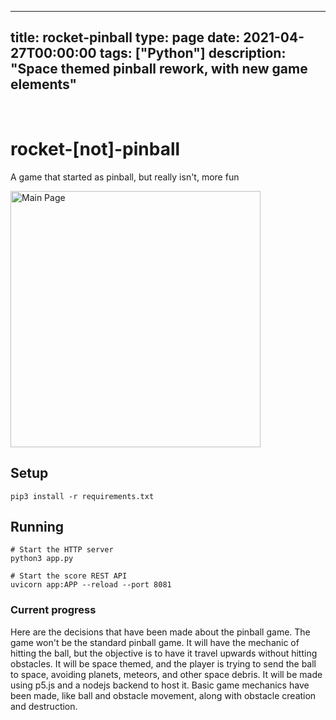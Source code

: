 
---
title: rocket-pinball
type: page
date: 2021-04-27T00:00:00
tags: ["Python"]
description: "Space themed pinball rework, with new game elements"
---


<br>

# rocket-[not]-pinball
A game that started as pinball, but really isn't, more fun

<img src="https://user-images.githubusercontent.com/35516367/116340998-f6a5ee00-a794-11eb-9b2d-0ce395c5149a.png?raw=true"
     alt="Main Page" width="400" height="410" />


## Setup
```
pip3 install -r requirements.txt
```

## Running
```
# Start the HTTP server
python3 app.py

# Start the score REST API
uvicorn app:APP --reload --port 8081
```

### Current progress
Here are the decisions that have been made about the pinball game.
The game won't be the standard pinball game.
It will have the mechanic of hitting the ball, but the objective is to have it travel upwards without hitting obstacles.
It will be space themed, and the player is trying to send the ball to space, avoiding planets, meteors, and other space debris.
It will be made using p5.js and a nodejs backend to host it.
Basic game mechanics have been made, like ball and obstacle movement, along with obstacle creation and destruction.
